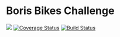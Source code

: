 # Boris Bikes Challenge

<a href="https://codeclimate.com/github/YohannTisserand/boris_bikes/maintainability"><img src="https://api.codeclimate.com/v1/badges/ddcff85fc9dee3f0165d/maintainability" /></a>
<a href='https://coveralls.io/github/YohannTisserand/boris_bikes?branch=main'><img src='https://coveralls.io/repos/github/YohannTisserand/boris_bikes/badge.svg?branch=main' alt='Coverage Status' /></a> [![Build Status](https://travis-ci.org/YohannTisserand/boris_bikes.svg?branch=main)](https://travis-ci.org/YohannTisserand/boris_bikes)
